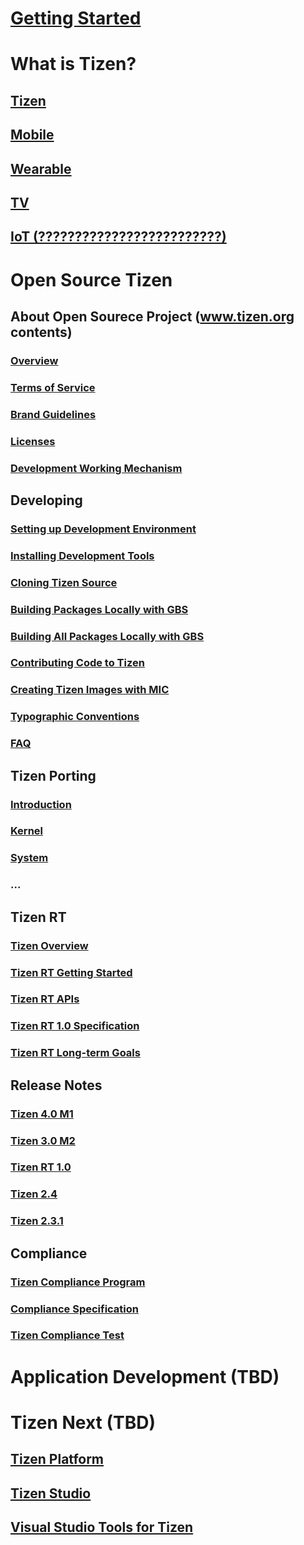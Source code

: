# [Getting Started](getting_started.md)

# What is Tizen?

## [Tizen](tizen/tizen.md)

## [Mobile](tizen/mobile.md)

## [Wearable](tizen/wearable.md)

## [TV](tizen/tv.md)

## [IoT (?????????????????????????)](tizen/iot.md)



# Open Source Tizen

## About Open Sourece Project (www.tizen.org contents)
### [Overview](open_source/about/tizen_open_source_overview.md)
### [Terms of Service](open_source/about/terms_of_service.md)
### [Brand Guidelines](open_source/about/brand_guidelines.md)
### [Licenses](open_source/about/licenses.md)
### [Development Working Mechanism](open_source/about/working_mechanism.md)

## Developing
### [Setting up Development Environment](open_source/developing/setting_up.md)
### [Installing Development Tools](open_source/developing/installing.md)
### [Cloning Tizen Source](open_source/developing/downloading.md)
### [Building Packages Locally with GBS](open_source/developing/building.md)
### [Building All Packages Locally with GBS](open_source/developing/building_all.md)
### [Contributing Code to Tizen](open_source/developing/contributing.md)
### [Creating Tizen Images with MIC](open_source/developing/creating.md)
### [Typographic Conventions](open_source/developing/conventions.md)
### [FAQ](open_source/developing/faq.md)

## Tizen Porting
### [Introduction](open_sourece/porting/introduction.md)
### [Kernel](open_sourece/porting/kernel.md)
### [System](open_sourece/porting/system.md)
### ...

## Tizen RT
### [Tizen Overview](open_sourece/tizen_rt/00_tizen_rt_overview.md)
### [Tizen RT Getting Started](open_sourece/tizen_rt/rt_getting_started.md)
### [Tizen RT APIs](open_sourece/tizen_rt/rt_api.md)
### [Tizen RT 1.0 Specification](open_sourece/tizen_rt/rt_specification_1_0.md)
### [Tizen RT Long-term Goals](open_sourece/tizen_rt/rt_goal.md)

## Release Notes

### [Tizen 4.0 M1](tizen/release/tizen_4_0_m1.md)

### [Tizen 3.0 M2](tizen/release/tizen_3_0_m2.md)

### [Tizen RT 1.0](tizen/release/tizen_rt_1_0.md)

### [Tizen 2.4](tizen/release/tizen_2_4.md)

### [Tizen 2.3.1](tizen/release/tizen_2_3_1.md)

## Compliance

### [Tizen Compliance Program](compliance/compliance_program.md)

### [Compliance Specification](compliance/compliance_spec.md)

### [Tizen Compliance Test](compliance/compliance_test.md)



# Application Development (TBD)



# Tizen Next (TBD)

## [Tizen Platform](tizen/tizen_platform.md)

## [Tizen Studio](tizen/tizen_studio.md)

## [Visual Studio Tools for Tizen](tizen/vstools.md)
